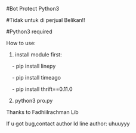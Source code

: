 #Bot Protect Python3

#Tidak untuk di perjual Belikan!!

#Python3 required

How to use:
1. install module first:

      - pip install linepy
   
      - pip install timeago
   
      - pip install thrift==0.11.0
     
     
2. python3 pro.py

Thanks to Fadhiilrachman Lib

If u got bug,contact author
Id line author: uhuuyyy
